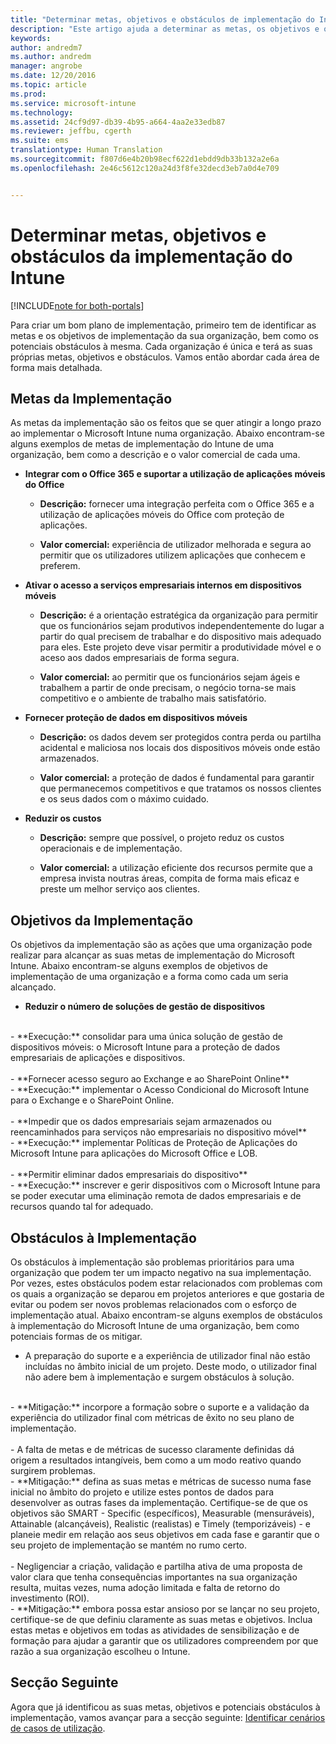 ```yaml
---
title: "Determinar metas, objetivos e obstáculos de implementação do Intune | Documentos da Microsoft"
description: "Este artigo ajuda a determinar as metas, os objetivos e os obstáculos da implementação para uma implementação apenas na cloud do Microsoft Intune."
keywords: 
author: andredm7
ms.author: andredm
manager: angrobe
ms.date: 12/20/2016
ms.topic: article
ms.prod: 
ms.service: microsoft-intune
ms.technology: 
ms.assetid: 24cf9d97-db39-4b95-a664-4aa2e33edb87
ms.reviewer: jeffbu, cgerth
ms.suite: ems
translationtype: Human Translation
ms.sourcegitcommit: f807d6e4b20b98ecf622d1ebdd9db33b132a2e6a
ms.openlocfilehash: 2e46c5612c120a24d3f8fe32decd3eb7a0d4e709


---
```


# <a name="determine-intune-deployment-goals-objectives-and-challenges"></a>Determinar metas, objetivos e obstáculos da implementação do Intune

[!INCLUDE[note for both-portals](../includes/note-for-both-portals.md)]

Para criar um bom plano de implementação, primeiro tem de identificar as metas e os objetivos de implementação da sua organização, bem como os potenciais obstáculos à mesma. Cada organização é única e terá as suas próprias metas, objetivos e obstáculos. Vamos então abordar cada área de forma mais detalhada.

## <a name="deployment-goals"></a>Metas da Implementação

As metas da implementação são os feitos que se quer atingir a longo prazo ao implementar o Microsoft Intune numa organização. Abaixo encontram-se alguns exemplos de metas de implementação do Intune de uma organização, bem como a descrição e o valor comercial de cada uma.

-   **Integrar com o Office 365 e suportar a utilização de aplicações móveis do Office**

    -   **Descrição:** fornecer uma integração perfeita com o Office 365 e a utilização de aplicações móveis do Office com proteção de aplicações.

    -   **Valor comercial:** experiência de utilizador melhorada e segura ao permitir que os utilizadores utilizem aplicações que conhecem e preferem.

-   **Ativar o acesso a serviços empresariais internos em dispositivos móveis**

    -   **Descrição:** é a orientação estratégica da organização para permitir que os funcionários sejam produtivos independentemente do lugar a partir do qual precisem de trabalhar e do dispositivo mais adequado para eles. Este projeto deve visar permitir a produtividade móvel e o aceso aos dados empresariais de forma segura.

    -   **Valor comercial:** ao permitir que os funcionários sejam ágeis e trabalhem a partir de onde precisam, o negócio torna-se mais competitivo e o ambiente de trabalho mais satisfatório.

-   **Fornecer proteção de dados em dispositivos móveis**

    -   **Descrição:** os dados devem ser protegidos contra perda ou partilha acidental e maliciosa nos locais dos dispositivos móveis onde estão armazenados.

    -   **Valor comercial:** a proteção de dados é fundamental para garantir que permanecemos competitivos e que tratamos os nossos clientes e os seus dados com o máximo cuidado.

-   **Reduzir os custos**

    -   **Descrição:** sempre que possível, o projeto reduz os custos operacionais e de implementação.

    -    **Valor comercial:** a utilização eficiente dos recursos permite que a empresa invista noutras áreas, compita de forma mais eficaz e preste um melhor serviço aos clientes.

## <a name="deployment-objectives"></a>Objetivos da Implementação

Os objetivos da implementação são as ações que uma organização pode realizar para alcançar as suas metas de implementação do Microsoft Intune. Abaixo encontram-se alguns exemplos de objetivos de implementação de uma organização e a forma como cada um seria alcançado.

-   **Reduzir o número de soluções de gestão de dispositivos**
<br>
    -   **Execução:** consolidar para uma única solução de gestão de dispositivos móveis: o Microsoft Intune para a proteção de dados empresariais de aplicações e dispositivos.
<br></br>
-   **Fornecer acesso seguro ao Exchange e ao SharePoint Online**
<br>
    -   **Execução:** implementar o Acesso Condicional do Microsoft Intune para o Exchange e o SharePoint Online.
<br></br>
-   **Impedir que os dados empresariais sejam armazenados ou reencaminhados para serviços não empresariais no dispositivo móvel**
<br>
    -   **Execução:** implementar Políticas de Proteção de Aplicações do Microsoft Intune para aplicações do Microsoft Office e LOB.
<br></br>
-   **Permitir eliminar dados empresariais do dispositivo**
<br>
    -   **Execução:** inscrever e gerir dispositivos com o Microsoft Intune para se poder executar uma eliminação remota de dados empresariais e de recursos quando tal for adequado.

## <a name="deployment-challenges"></a>Obstáculos à Implementação

Os obstáculos à implementação são problemas prioritários para uma organização que podem ter um impacto negativo na sua implementação. Por vezes, estes obstáculos podem estar relacionados com problemas com os quais a organização se deparou em projetos anteriores e que gostaria de evitar ou podem ser novos problemas relacionados com o esforço de implementação atual. Abaixo encontram-se alguns exemplos de obstáculos à implementação do Microsoft Intune de uma organização, bem como potenciais formas de os mitigar.

-   A preparação do suporte e a experiência de utilizador final não estão incluídas no âmbito inicial de um projeto.  Deste modo, o utilizador final não adere bem à implementação e surgem obstáculos à solução.
<br>
    -   **Mitigação:** incorpore a formação sobre o suporte e a validação da experiência do utilizador final com métricas de êxito no seu plano de implementação.
<br></br>
-   A falta de metas e de métricas de sucesso claramente definidas dá origem a resultados intangíveis, bem como a um modo reativo quando surgirem problemas.
<br>
    -   **Mitigação:** defina as suas metas e métricas de sucesso numa fase inicial no âmbito do projeto e utilize estes pontos de dados para desenvolver as outras fases da implementação. Certifique-se de que os objetivos são SMART - Specific (específicos), Measurable (mensuráveis), Attainable (alcançáveis), Realistic (realistas) e Timely (temporizáveis) - e planeie medir em relação aos seus objetivos em cada fase e garantir que o seu projeto de implementação se mantém no rumo certo.
<br></br>
-   Negligenciar a criação, validação e partilha ativa de uma proposta de valor clara que tenha consequências importantes na sua organização resulta, muitas vezes, numa adoção limitada e falta de retorno do investimento (ROI).
<br>
    -   **Mitigação:** embora possa estar ansioso por se lançar no seu projeto, certifique-se de que definiu claramente as suas metas e objetivos. Inclua estas metas e objetivos em todas as atividades de sensibilização e de formação para ajudar a garantir que os utilizadores compreendem por que razão a sua organização escolheu o Intune.

## <a name="next-section"></a>Secção Seguinte

Agora que já identificou as suas metas, objetivos e potenciais obstáculos à implementação, vamos avançar para a secção seguinte: [Identificar cenários de casos de utilização](section-2-identify-use-case-scenarios.md).



<!--HONumber=Dec16_HO5-->


